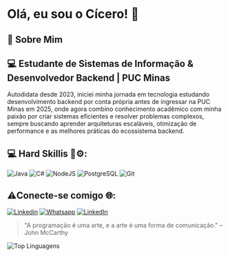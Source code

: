 # Olá, eu sou o Cícero! 👋

## 🚀 Sobre Mim  
## 💻 Estudante de Sistemas de Informação & Desenvolvedor Backend | PUC Minas

Autodidata desde 2023, iniciei minha jornada em tecnologia estudando desenvolvimento backend por conta própria antes de ingressar na PUC Minas em 2025, onde agora combino conhecimento acadêmico com minha paixão por criar sistemas eficientes e resolver problemas complexos, sempre buscando aprender arquiteturas escaláveis, otimização de performance e as melhores práticas do ecossistema backend.

## 💻 Hard Skillis 🚀⚙️:
![Java](https://img.shields.io/badge/Java-ED8B00?style=for-the-badge&logo=openjdk&logoColor=white)
![C#](https://img.shields.io/badge/C%23-239120?style=for-the-badge&logo=c-sharp&logoColor=white)
![NodeJS](https://img.shields.io/badge/Node%20js-339933?style=for-the-badge&logo=nodedotjs&logoColor=white)
![PostgreSQL](https://img.shields.io/badge/PostgreSQL-316192?style=for-the-badge&logo=postgresql&logoColor=white)
![Git](https://img.shields.io/badge/GIT-E44C30?style=for-the-badge&logo=git&logoColor=white)

## ⚠️Conecte-se comigo 🌐:
[![Linkedin](https://img.shields.io/badge/LinkedIn-0077B5?style=for-the-badge&logo=linkedin&logoColor=white)](https://www.linkedin.com/in/cicero-guilherme-a9473a260/)
[![Whatsapp](https://img.shields.io/badge/WhatsApp-25D366?style=for-the-badge&logo=whatsapp&logoColor=white)](https://wa.me/5531997389662)
[![LinkedIn](https://img.shields.io/badge/GitHub-100000?style=for-the-badge&logo=github&logoColor=white)](https://github.com/CiceroGGS)

 > "A programação é uma arte, e a arte é uma forma de comunicação." – John McCarthy

![Top Linguagens](https://github-readme-stats.vercel.app/api/top-langs/?username=CiceroGGS&theme=tokyonight&custom_title=Top%20%Linguagens)
